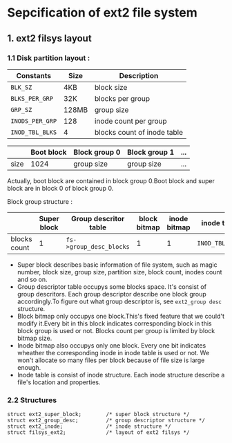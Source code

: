 # Sepcification of ext2 file system
## 1. ext2 filsys layout

### 1.1 Disk partition layout : 


| Constants			| Size	| Description	|
|-------------------|-------|---------------|
|`BLK_SZ`			|4KB	|block size		|
|`BLKS_PER_GRP`		|32K	|blocks per group |			
|`GRP_SZ`			|128MB	| group size	|
|`INODS_PER_GRP`	|128	| inode count per group |
|`INOD_TBL_BLKS`	|4		| blocks count of inode table |

|	|Boot block		|Block group 0	| Block group 1		| ...	|
|---| ------------	| ------------	| ----------------	| ---	|
|size|1024			| group size	| group size		| ...	|

Actually, boot block are contained in block group 0.Boot block and super block are in block 0 of block group 0.

Block group structure :

|	|Super block	|Group descritor table | block bitmap	| inode bitmap	| inode table	| data blocks	|
|---| -------------	| ---------------------|----------------|---------------|---------------|---------------|
|blocks count|	1	|`fs->group_desc_blocks`| 1				| 1				|`INOD_TBL_BLKS`	|	|

- Super block describes basic information of file system, such as magic number, block size, group size, partition size, block count, inodes count and so on.
- Group descriptor table occupys some blocks space. It's consist of group descritors. Each group descriptor describe one block group accordingly.To figure out what group descriptor is, see `ext2_group desc` structure.
- Block bitmap only occupys one block.This's fixed feature that we could't modify it.Every bit in this block indicates corresponding block in this block group is used or not. Blocks count per group is limited by block bitmap size.
- Inode bitmap also occupys only one block. Every one bit indicates wheather the corresponding inode in inode table is used or not. We won't allocate so many files per block because of file size is large enough.
- Inode table is consist of inode structure. Each inode structure describe a file's location and properties.


### 2.2 Structures

```
struct ext2_super_block;		/* super block structure */
struct ext2_group_desc;			/* group descriptor structure */
struct ext2_inode;				/* inode structure */
struct filsys_ext2;				/* layout of ext2 filsys */
```

